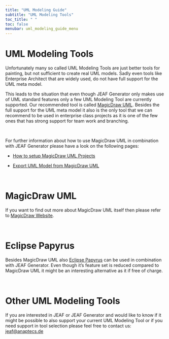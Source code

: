```yaml
---
title: "UML Modeling Guide"
subtitle: "UML Modeling Tools"
toc_title: " "
toc: false
menubar: uml_modeling_guide_menu
---
```


# UML Modeling Tools

Unfortunately many so called UML Modeling Tools are just better tools for painting, but not sufficient to create real UML models. Sadly even tools like Enterprise Architect that are widely used, do not have full support for the UML meta model.

This leads to the situation that even though JEAF Generator only makes use of UML standard features only a few UML Modeling Tool are currently supported. Our recommended tool is called [MagicDraw UML](https://www.3ds.com/products-services/catia/products/no-magic/magicdraw). Besides the full support for the UML meta model it also is the only tool that we can recommend to be used in enterprise class projects as it is one of the few ones that has strong support for team work and branching.

<br>

For further information about how to use MagicDraw UML in combination with JEAF Generator please have a look on the following pages:

- [How to setup MagicDraw UML Projects](setup-magic-draw-projects)

- [Export UML Model from MagicDraw UML](../devloper-guide/magic-draw-xmi-export)

<br>

# MagicDraw UML

If you want to find out more about MagicDraw UML itself then please refer to [MagicDraw Website](https://www.3ds.com/products-services/catia/products/no-magic/magicdraw).

<br>

# Eclipse Papyrus

Besides MagicDraw UML also [Eclipse Papyrus](https://www.eclipse.org/papyrus/) can be used in combination with JEAF Generator. Even though it’s feature set is reduced compared to MagicDraw UML it might be an interesting alternative as it if free of charge.

<br>

# Other UML Modeling Tools

If you are interested in JEAF or JEAF Generator and would like to know if it might be possible to also support your current UML Modeling Tool or if you need support in tool selection please feel free to contact us: [jeaf@anaptecs.de](mailto:jeaf@anaptecs.de)
